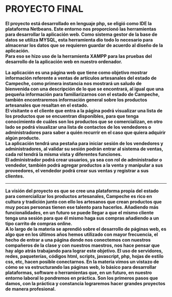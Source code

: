 <h1> PROYECTO FINAL </h1>
<h4>
  El proyecto está desarrollado en lenguaje php, se eligió como IDE la plataforma Netbeans. Este entorno nos proporcionó las herramientas para desarrollar la aplicación web.
Como sistema gestor de la base de datos se utiliza MYSQL, esta herramienta dio todo lo necesario para almacenar los datos que se requieren guardar de acuerdo al diseño de la aplicación.
  <br>
 Para eso se hizo uso de la herramienta XAMPP para las pruebas del desarrollo de la aplicación web en nuestro ordenador.
  <br>
  <br>
La aplicación es una página web que tiene como objetivo mostrar información referente a ventas de artículos artesanales del estado de Campeche, como primera instancia nos mostrará un saludo de bienvenida con una descripción de lo que se encontrará, al igual que una pequeña información para familiarizarnos con el estado de Campeche, también encontraremos información general sobre los productos artesanales que resaltan en el estado.
  <br>
El visitante o el cliente que entra a la página podrá visualizar una lista de los productos que se encuentran disponibles, para que tenga conocimiento de cuáles son los productos que se comercializan, en otro lado se podrá visualizar una lista de contactos de los vendedores o administradores para saber a quién recurrir en el caso que quiera adquirir algún producto.
  <br>
La aplicación tendrá una pestaña para iniciar sesión de los vendedores y administradores, al validar su sesión podrán entrar al sistema de ventas, cada rol tendrá la misma vista y diferentes funciones.
  <br>
El administrador podrá crear usuarios, ya sea con rol de administrador o vendedor, también podrá agregar productos a la venta y manipular a sus proveedores, el vendedor podrá crear sus ventas y registrar a sus clientes.
  <br>
  <hr>
La visión del proyecto es que se cree una plataforma propia del estado para comercializar los productos artesanales, Campeche es rico en cultura y tradición junto con ello los artesanos que crean productos que muy pocas personas tienen ese talento para hacerlos.
Añadiendo más funcionalidades, en un futuro se puede llegar a que el mismo cliente tenga una sesión para que él mismo haga sus compras añadiendo a un tipo carrito de compras online.
  <br>
A lo largo de la materia se aprendió sobre el desarrollo de páginas web, es algo que en los últimos años hemos utilizado con mayor frecuencia, el hecho de entrar a una página donde nos conectemos con nuestros compañeros de la clase y con nuestros maestros, nos hace pensar que hay algo atrás trabajando para lograr este objetivo. El uso de servidores, redes, paqueterías, códigos html, scripts, javascript, php, hojas de estilo css, etc, hacen posible conectarnos.
En la materia vimos un vistazo de cómo se va estructurando las páginas web, lo básico para desarrollar plataformas, software o herramientas que, en un futuro, en nuestro entorno laboral lo pondremos en práctica. Son los primeros pasos que damos, con la práctica y constancia lograremos hacer grandes proyectos de manera profesional.
</h4>
